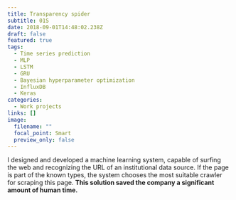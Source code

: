```yaml
---
title: Transparency spider
subtitle: 01S
date: 2018-09-01T14:48:02.238Z
draft: false
featured: true
tags:
  - Time series prediction
  - MLP
  - LSTM
  - GRU
  - Bayesian hyperparameter optimization
  - InfluxDB
  - Keras
categories:
  - Work projects
links: []
image:
  filename: ""
  focal_point: Smart
  preview_only: false
---
```

I designed and developed a machine learning system, capable of surfing the web and recognizing the URL of an institutional data source. If the page is part of the known types, the system chooses the most suitable crawler for scraping this page. **This solution saved the company a significant amount of human time.**